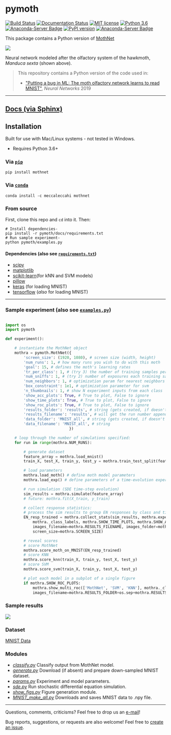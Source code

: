 # pymoth

[![Build Status](https://travis-ci.org/meccaLeccaHi/pymoth.svg?branch=master)](https://travis-ci.org/meccaLeccaHi/pymoth)
[![Documentation Status](https://readthedocs.org/projects/pymoth/badge/?version=latest)](https://pymoth.readthedocs.io/?badge=latest)
[![MIT license](https://img.shields.io/badge/License-MIT-blue.svg)](LICENSE)
[![Python 3.6](https://img.shields.io/badge/python-3.6-blue.svg)](https://www.python.org/downloads/release/python-360/)
[![Anaconda-Server Badge](https://anaconda.org/meccaleccahi/mothnet/badges/platforms.svg)](https://anaconda.org/meccaleccahi/mothnet)
[![PyPI version](https://badge.fury.io/py/mothnet.svg)](https://badge.fury.io/py/mothnet)
[![Anaconda-Server Badge](https://anaconda.org/meccaleccahi/mothnet/badges/version.svg)](https://anaconda.org/meccaleccahi/mothnet)

This package contains a Python version of [MothNet](https://github.com/charlesDelahunt/PuttingABugInML)

<img src='https://upload.wikimedia.org/wikipedia/commons/thumb/b/ba/Manduca_brasiliensis_MHNT_CUT_2010_0_12_Boca_de_Mato%2C_Cochoeiras_de_Macacu%2C_rio_de_Janeiro_blanc.jpg/320px-Manduca_brasiliensis_MHNT_CUT_2010_0_12_Boca_de_Mato%2C_Cochoeiras_de_Macacu%2C_rio_de_Janeiro_blanc.jpg'>

Neural network modeled after the olfactory system of the hawkmoth, _Manduca sexta_ (shown above).
> This repository contains a Python version of the code used in:
> - ["Putting a bug in ML: The moth olfactory network learns to read MNIST"](https://doi.org/10.1016/j.neunet.2019.05.012), _Neural Networks_ 2019

---
[Docs (via Sphinx)](https://pymoth.readthedocs.io/)
---

## Installation
Built for use with Mac/Linux systems - not tested in Windows.
- Requires Python 3.6+

### Via [`pip`](https://pypi.org/project/mothnet/)
```console
pip install mothnet
```

### Via [`conda`](https://anaconda.org/meccaLeccaHi/mothnet)
```console
conda install -c meccaleccahi mothnet
```

### From source
First, clone this repo and `cd` into it. Then:
```console
# Install dependencies-  
pip install -r pymoth/docs/requirements.txt
# Run sample experiment-
python pymoth/examples.py
```

#### Dependencies (also see [`requirements.txt`](https://github.com/meccaLeccaHi/pymoth/blob/master/docs/requirements.txt))
- [scipy](https://www.scipy.org/)
- [matplotlib](https://matplotlib.org/)
- [scikit-learn](https://scikit-learn.org/)(for kNN and SVM models)
- [pillow](https://pillow.readthedocs.io/en/stable/)
- [keras](https://keras.io/) (for loading MNIST)
- [tensorflow](https://www.tensorflow.org/) (_also_ for loading MNIST)

---

### Sample experiment (also see [`examples.py`](https://github.com/meccaLeccaHi/pymoth/blob/master/examples.py))

```python

import os
import pymoth

def experiment():

    # instantiate the MothNet object
    mothra = pymoth.MothNet({
        'screen_size': (1920, 1080), # screen size (width, height)
        'num_runs': 1, # how many runs you wish to do with this moth
        'goal': 15, # defines the moth's learning rates
        'tr_per_class': 1, # (try 3) the number of training samples per class
        'num_sniffs': 1, # (try 2) number of exposures each training sample
        'num_neighbors': 1, # optimization param for nearest neighbors
        'box_constraint': 1e1, # optimization parameter for svm
        'n_thumbnails': 1, # show N experiment inputs from each class
        'show_acc_plots': True, # True to plot, False to ignore
        'show_time_plots': True, # True to plot, False to ignore
        'show_roc_plots': True, # True to plot, False to ignore
        'results_folder': 'results', # string (gets created, if doesn't exist)
        'results_filename': 'results', # will get the run number appended to it
        'data_folder': 'MNIST_all', # string (gets created, if doesn't exist)
        'data_filename': 'MNIST_all', # string
                            })

    # loop through the number of simulations specified:
    for run in range(mothra.NUM_RUNS):

        # generate dataset
        feature_array = mothra.load_mnist()
        train_X, test_X, train_y, test_y = mothra.train_test_split(feature_array)

        # load parameters
        mothra.load_moth() # define moth model parameters
        mothra.load_exp() # define parameters of a time-evolution experiment

        # run simulation (SDE time-step evolution)
        sim_results = mothra.simulate(feature_array)
        # future: mothra.fit(X_train, y_train)

        # collect response statistics:
        # process the sim results to group EN responses by class and time
        EN_resp_trained = mothra.collect_stats(sim_results, mothra.experiment_params,
            mothra._class_labels, mothra.SHOW_TIME_PLOTS, mothra.SHOW_ACC_PLOTS,
            images_filename=mothra.RESULTS_FILENAME, images_folder=mothra.RESULTS_FOLDER,
            screen_size=mothra.SCREEN_SIZE)

        # reveal scores
        # score MothNet
        mothra.score_moth_on_MNIST(EN_resp_trained)
        # score KNN
        mothra.score_knn(train_X, train_y, test_X, test_y)
        # score SVM
        mothra.score_svm(train_X, train_y, test_X, test_y)

        # plot each model in a subplot of a single figure
        if mothra.SHOW_ROC_PLOTS:
            mothra.show_multi_roc(['MothNet', 'SVM', 'KNN'], mothra._class_labels,
            images_filename=mothra.RESULTS_FOLDER+os.sep+mothra.RESULTS_FILENAME+'_ROC_multi')
```

### Sample results
<img src='https://github.com/meccaLeccaHi/pymoth/blob/master/pymoth/results/results_ROC_multi_sample.png?raw=true'>

### Dataset
[MNIST Data](http://yann.lecun.com/exdb/mnist/)

### Modules
- [*classify.py*](https://github.com/meccaLeccaHi/pymoth/blob/master/pymoth/modules/classify.py
  ) Classify output from MothNet model.
- [*generate.py*](https://github.com/meccaLeccaHi/pymoth/blob/master/pymoth/modules/generate.py
  ) Download (if absent) and prepare down-sampled MNIST dataset.
- [*params.py*](https://github.com/meccaLeccaHi/pymoth/blob/master/pymoth/modules/params.py
  ) Experiment and model parameters.
- [*sde.py*](https://github.com/meccaLeccaHi/pymoth/blob/master/pymoth/modules/sde.py
  ) Run stochastic differential equation simulation.
- [*show_figs.py*](https://github.com/meccaLeccaHi/pymoth/blob/master/pymoth/modules/show_figs.py
  ) Figure generation module.
- [*MNIST_make_all.py*](https://github.com/meccaLeccaHi/pymoth/blob/master/pymoth/MNIST_all/MNIST_make_all.py
  ) Downloads and saves MNIST data to .npy file.

---

Questions, comments, criticisms? Feel free to drop us an [e-mail](
  mailto:ajones173@gmail.com?subject=pymoth)!

Bug reports, suggestions, or requests are also welcome! Feel free to [create an issue](
  https://github.com/meccaLeccaHi/pymoth/issues/new).  
